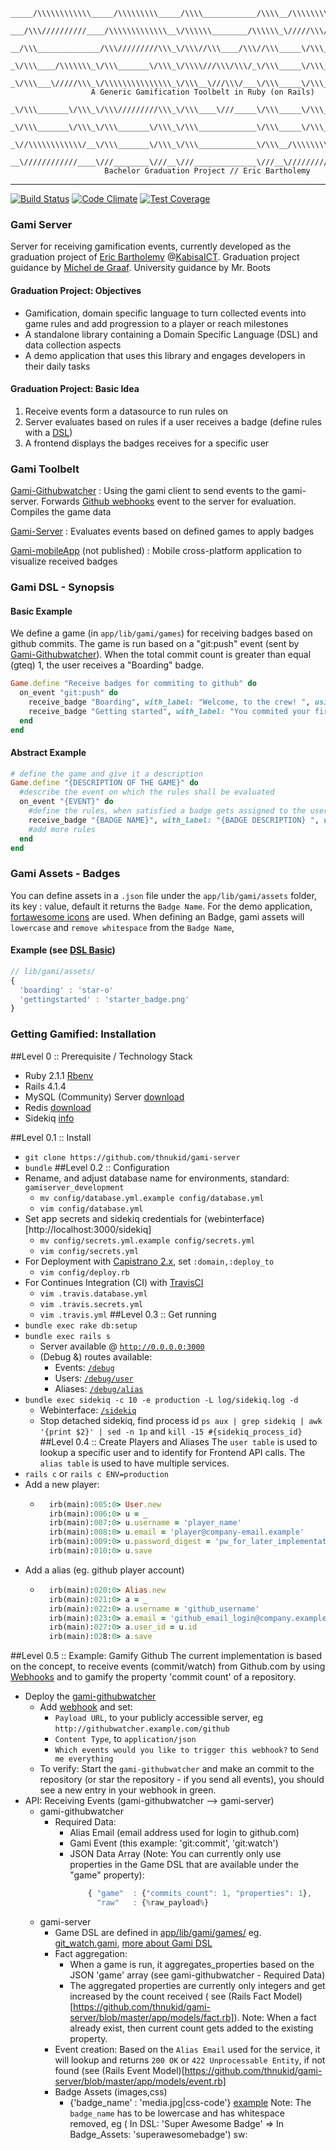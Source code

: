 
```
_____/\\\\\\\\\\\\_____/\\\\\\\\\_____/\\\\____________/\\\\__/\\\\\\\\\\\_        
 ___/\\\//////////____/\\\\\\\\\\\\\__\/\\\\\\________/\\\\\\_\/////\\\///__       
  __/\\\______________/\\\/////////\\\_\/\\\//\\\____/\\\//\\\_____\/\\\_____      
   _\/\\\____/\\\\\\\_\/\\\_______\/\\\_\/\\\\///\\\/\\\/_\/\\\_____\/\\\_____     
    _\/\\\___\/////\\\_\/\\\\\\\\\\\\\\\_\/\\\__\///\\\/___\/\\\_____\/\\\_____    
                  A Generic Gamification Toolbelt in Ruby (on Rails)
       _\/\\\_______\/\\\_\/\\\/////////\\\_\/\\\____\///_____\/\\\_____\/\\\_____   
        _\/\\\_______\/\\\_\/\\\_______\/\\\_\/\\\_____________\/\\\_____\/\\\_____  
         _\//\\\\\\\\\\\\/__\/\\\_______\/\\\_\/\\\_____________\/\\\__/\\\\\\\\\\\_ 
          __\////////////____\///________\///__\///______________\///__\///////////__
                     Bachelor Graduation Project // Eric Bartholemy
```
-----
[![Build Status](https://travis-ci.org/thnukid/gami-server.svg)](https://travis-ci.org/thnukid/gami-server)
[![Code Climate](https://codeclimate.com/github/thnukid/gami-server/badges/gpa.svg)](https://codeclimate.com/github/thnukid/gami-server)
[![Test Coverage](https://codeclimate.com/github/thnukid/gami-server/badges/coverage.svg)](https://codeclimate.com/github/thnukid/gami-server)
### Gami Server
Server for receiving gamification events, currently developed as the graduation
project of [Eric Bartholemy](https://github.com/thnukid) @[KabisaICT](https://github.com/kabisaict). 
Graduation project guidance by [Michel de Graaf](https://github.com/michel).
University guidance by Mr. Boots

#### Graduation Project: Objectives
* Gamification, domain specific language to turn collected events into game rules and add progression to a player or reach milestones
* A stand­alone library containing a Domain Specific Language (DSL) and data collection aspects
* A demo application that uses this library and engages developers in their daily tasks

#### Graduation Project: Basic Idea
1. Receive events form a datasource to run rules on
2. Server evaluates based on rules if a user receives a badge (define rules with a [DSL](#basic-example))
3. A frontend displays the badges receives for a specific user

### Gami Toolbelt
[Gami-Githubwatcher](https://github.com/thnukid/gami-githubwatcher) :
Using the gami client to send events to the gami-server. Forwards [Github webhooks](https://developer.github.com/webhooks/) 
event to the server for evaluation. Compiles the game data

[Gami-Server](https://github.com/thnukid/gami-server) : Evaluates events
based on defined games to apply badges

[Gami-mobileApp](#) (not published) : Mobile cross-platform application
to visualize received badges

### Gami DSL - Synopsis
#### Basic Example
We define a game (in `app/lib/gami/games`) for receiving badges based on github commits. The game is run based on a "git:push" event (sent by [Gami-Githubwatcher](https://github.com/thunkid/gami-githubwatcher)).
 When the total commit count is greater than equal (gteq) 1, the user receives a "Boarding" badge.
```ruby
Game.define "Receive badges for commiting to github" do
  on_event "git:push" do
    receive_badge "Boarding", with_label: "Welcome, to the crew! ", using_property: "commit" ,gteq: 1
    receive_badge "Getting started", with_label: "You commited your first 10 commits, keep it up!", using_property: "commit" , gteq: 10
  end
end
```
#### Abstract Example
```ruby
# define the game and give it a description
Game.define "{DESCRIPTION OF THE GAME}" do
  #describe the event on which the rules shall be evaluated
  on_event "{EVENT}" do
    #define the rules, when satisfied a badge gets assigned to the user
    receive_badge "{BADGE NAME}", with_label: "{BADGE DESCRIPTION} ", using_property: "{EVENT DATA TO EVALUATE CONDITION AGAINST}" , gteq: {CONDITION} 
    #add more rules
  end
end
```
### Gami Assets - Badges
You can define assets in a `.json` file under the `app/lib/gami/assets` folder, its key : value, default it returns the `Badge Name`. For the demo application, [fortawesome icons](http://fortawesome.github.io/Font-Awesome/)
are used. When defining an Badge, gami assets will `lowercase` and `remove whitespace` from the `Badge Name`,
#### Example (see [DSL Basic](#basic-example))
```javascript
// lib/gami/assets/
{
  'boarding' : 'star-o'
  'gettingstarted' : 'starter_badge.png'
}
```
### Getting Gamified: Installation

##Level 0 :: Prerequisite / Technology Stack
* Ruby 2.1.1 [Rbenv](https://github.com/sstephenson/rbenv)
* Rails 4.1.4
* MySQL (Community) Server [download](http://dev.mysql.com/downloads/mysql/)
* Redis [download](http://redis.io/download)
* Sidekiq [info](https://github.com/mperham/sidekiq)

##Level 0.1 :: Install
* `git clone https://github.com/thnukid/gami-server`
* `bundle`
##Level 0.2 :: Configuration
* Rename, and adjust database name for environments, standard: `gamiserver_development`
  * `mv config/database.yml.example config/database.yml` 
  * `vim config/database.yml` 
* Set app secrets and sidekiq credentials for
  (webinterface)[http://localhost:3000/sidekiq]
  * `mv config/secrets.yml.example config/secrets.yml` 
  * `vim config/secrets.yml` 
* For Deployment with [Capistrano 2.x](http://capistranorb.com/), set  `:domain,:deploy_to`
  * `vim config/deploy.rb`
* For Continues Integration (CI) with [TravisCI](https://travis-ci.org/)
  * `vim .travis.database.yml`
  * `vim .travis.secrets.yml`
  * `vim .travis.yml`
##Level 0.3 :: Get running
* `bundle exec rake db:setup`
* `bundle exec rails s` 
  * Server available @ [`http://0.0.0.0:3000`](http://0.0.0.0:3000)
  * (Debug &) routes available: 
    * Events: [`/debug`](http://0.0.0.0:3000/debug)
    * Users: [`/debug/user`](http://0.0.0.0:3000/debug/user) 
    * Aliases: [`/debug/alias`](http://0.0.0.0:3000/debug/alias) 
* `bundle exec sidekiq -c 10 -e production -L log/sidekiq.log -d`
  * Webinterface: [`/sidekiq`](http://0.0.0.0:3000/sidekiq) 
  * Stop detached sidekiq, find process id `ps aux | grep sidekiq | awk '{print $2}' | sed -n 1p` and `kill -15 #{sidekiq_process_id}`
##Level 0.4 :: Create Players and Aliases
The `user table` is used to lookup a specific user and to identify for Frontend API calls. The
`alias table` is used to have multiple services.
* `rails c` or `rails c ENV=production`
* Add a new player: 
  * ```ruby
      irb(main):005:0> User.new
      irb(main):006:0> u = _
      irb(main):007:0> u.username = 'player_name'
      irb(main):008:0> u.email = 'player@company-email.example'
      irb(main):009:0> u.password_digest = 'pw_for_later_implementation'
      irb(main):010:0> u.save
    ```
* Add a alias (eg. github player account)
  * ```ruby
      irb(main):020:0> Alias.new
      irb(main):021:0> a = _
      irb(main):022:0> a.username = 'github_username'
      irb(main):023:0> a.email = 'github_email_login@company.example'
      irb(main):027:0> a.user_id = u.id
      irb(main):028:0> a.save
    ```
##Level 0.5 :: Example: Gamify Github
The current implementation is based on the concept, to receive events (commit/watch)
from Github.com by using
[Webhooks](https://developer.github.com/webhooks/) and to gamify the property 'commit count' of a
repository.
* Deploy the [gami-githubwatcher](https://github.com/thnukid/gami-githubwatcher)
  * Add [webhook](/settings/hooks/new) and set:
    * `Payload URL`, to your publicly accessible server, eg `http://githubwatcher.example.com/github`
    * `Content Type`, to `application/json`
    * `Which events would you like to trigger this webhook?` to `Send me everything`
  * To verify: Start the `gami-githubwatcher` and make an commit to the
    repository (or star the repository - if you send all events), you should see a new entry in your webhook in green. 
* API: Receiving Events (gami-githubwatcher --> gami-server)
  * gami-githubwatcher
    * Required Data:
      * Alias Email (email address used for login to github.com)
      * Gami Event (this example: 'git:commit', 'git:watch')
      * JSON Data Array (Note: You can currently only use properties in the Game DSL
        that are available under the "game" property):
        ```javascript
            { "game"  : {"commits_count": 1, "properties": 1},
              "raw"   : {%raw_payload%}
        ```
  * gami-server 
    * Game DSL are defined in 
      [app/lib/gami/games/](https://github.com/thnukid/gami-server/tree/master/app/lib/gami/games) eg. 
      [git_watch.gami](https://github.com/thnukid/gami-server/blob/master/app/lib/gami/games/git_push.gami), 
        [more about Gami DSL](#basic-example)
     * Fact aggregation:
       * When a game is run, it aggregates_properties based on the JSON 'game' array (see gami-githubwatcher - Required Data)
       * The aggregated properties are currently only integers and get
          increased by the count received ( see (Rails Fact Model)[https://github.com/thnukid/gami-server/blob/master/app/models/fact.rb]).
          Note: When a fact already exist, then current count gets added to the existing property.
      * Event creation:
        Based on the `Alias Email` used for the service, it will lookup and returns 
        `200 OK` or `422 Unprocessable Entity`, if not found (see (Rails Event Model)[https://github.com/thnukid/gami-server/blob/master/app/models/event.rb]
     * Badge Assets (images,css)
       * {'badge_name' : 'media.jpg|css-code'} [example](https://github.com/thnukid/gami-server/blob/master/app/lib/gami/assets/fortawesome-badges.json)
         Note: The `badge_name` has to be lowercase and has whitespace removed, eg ( In DSL: 'Super Awesome Badge' => In Badge_Assets: 'superawesomebadge')
sw:
